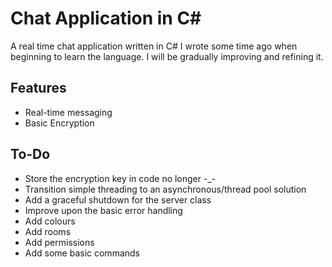 # Chat Application in C#
A real time chat application written in C# I wrote some time ago when beginning to learn the language. I will be gradually improving and refining it. 

## Features
- Real-time messaging
- Basic Encryption

## To-Do
- Store the encryption key in code no longer -_-
- Transition simple threading to an asynchronous/thread pool solution
- Add a graceful shutdown for the server class
- Improve upon the basic error handling
- Add colours
- Add rooms
- Add permissions
- Add some basic commands 